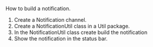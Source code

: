   
How to build a notification. 

1) Create a Notification channel.
2) Create a NotificationUtil class in a Util package.
3) In the NotificationUtil class create build the notification
4) Show the notification in the status bar. 
